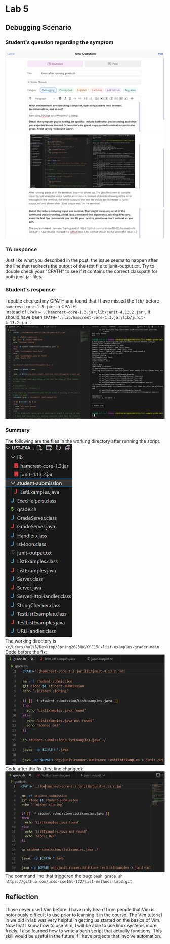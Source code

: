# Lab 5  
## Debugging Scenario  
### Student's question regarding the symptom  
![image](question_pt_1.png)  
![image](question_pt_2.png)  
![image](question_pt_3.png)  
  
### TA response  
Just like what you described in the post, the issue seems to happen after the line that redirects the output of the test file to junit-output.txt. Try to double 
check your "CPATH" to see if it contains the correct classpath for both junit jar files.  
  
### Student's response  
I double checked my CPATH and found that I have missed the `lib/` before `hamcrest-core-1.3.jar;` in CPATH.  
Instead of `CPATH='.;hamcrest-core-1.3.jar;lib/junit-4.13.2.jar'`, it should have been `CPATH='.;lib/hamcrest-core-1.3.jar;lib/junit-4.13.2.jar'`.  
![image](bug_response.png)  

### Summary  
The following are the files in the working directory after running the script.  
![image](working_directory.png)  
The working directory is `/c/Users/hulk5/Desktop/Spring2023HW/CSE15L/list-examples-grader-main`  
Code before the fix:  
![image](before_fix.png)  
Code after the fix (first line changed):  
![image](after_fix.png)  
The command line that triggered the bug: `bash grade.sh https://github.com/ucsd-cse15l-f22/list-methods-lab3.git`  
  
## Reflection  
I have never used Vim before. I have only heard from people that Vim is notoriously difficult to use prior to learning it in the course. The Vim tutorial in we did 
in lab was very helpful in getting us started on the basics of Vim. Now that I know how to use Vim, I will be able to use linux systems more freely. I also learned 
how to write a bash script that actually functions. This skill would be useful in the future if I have projects that involve automation.

